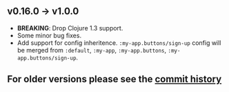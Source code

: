## v0.16.0 → v1.0.0
  * **BREAKING**: Drop Clojure 1.3 support.
  * Some minor bug fixes.
  * Add support for config inheritence. `:my-app.buttons/sign-up` config will be merged from `:default`, `:my-app`, `:my-app.buttons`, `:my-app.buttons/sign-up`.


## For older versions please see the [commit history][]

[commit history]: https://github.com/ptaoussanis/touchstone/commits/master
[API docs]: http://ptaoussanis.github.io/touchstone
